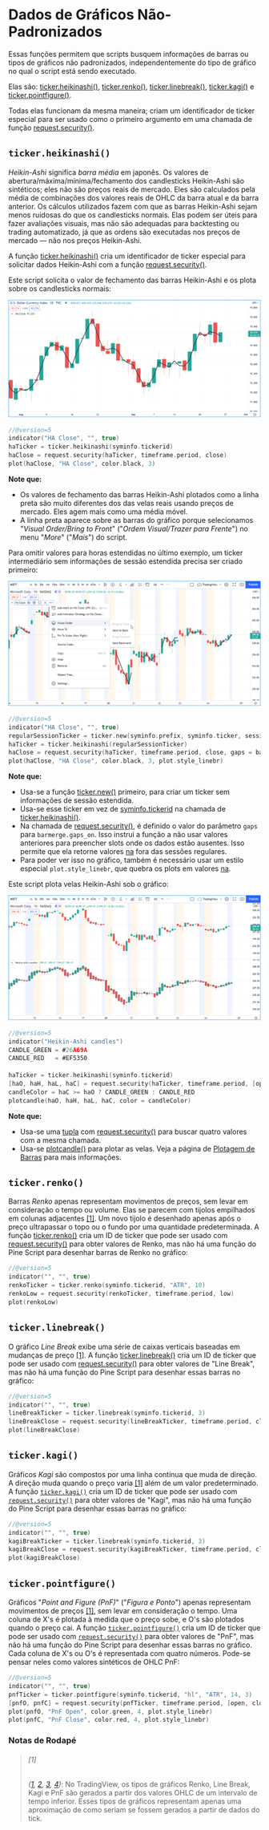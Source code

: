 
# Dados de Gráficos Não-Padronizados

Essas funções permitem que scripts busquem informações de barras ou tipos de gráficos não padronizados, independentemente do tipo de gráfico no qual o script está sendo executado.

Elas são:
[ticker.heikinashi()](https://br.tradingview.com/pine-script-reference/v5/#fun_ticker{dot}heikinashi),
[ticker.renko()](https://br.tradingview.com/pine-script-reference/v5/#fun_ticker{dot}renko),
[ticker.linebreak()](https://br.tradingview.com/pine-script-reference/v5/#fun_ticker{dot}linebreak),
[ticker.kagi()](https://br.tradingview.com/pine-script-reference/v5/#fun_ticker{dot}kagi) e
[ticker.pointfigure()](https://br.tradingview.com/pine-script-reference/v5/#fun_ticker{dot}pointfigure).

Todas elas funcionam da mesma maneira; criam um identificador de ticker especial para ser usado como o primeiro argumento em uma chamada de função [request.security()](https://br.tradingview.com/pine-script-reference/v5/#fun_request{dot}security).

## `ticker.heikinashi()`

_Heikin-Ashi_ significa _barra média_ em japonês.
Os valores de abertura/máxima/mínima/fechamento dos candlesticks Heikin-Ashi são sintéticos; eles não são preços reais de mercado.
Eles são calculados pela média de combinações dos valores reais de OHLC da barra atual e da barra anterior.
Os cálculos utilizados fazem com que as barras Heikin-Ashi sejam menos ruidosas do que os candlesticks normais.
Elas podem ser úteis para fazer avaliações visuais, mas não são adequadas para backtesting ou trading automatizado,
já que as ordens são executadas nos preços de mercado — não nos preços Heikin-Ashi.

A função [ticker.heikinashi()](https://br.tradingview.com/pine-script-reference/v5/#fun_ticker{dot}heikinashi)
cria um identificador de ticker especial para
solicitar dados Heikin-Ashi com a função [request.security()](https://br.tradingview.com/pine-script-reference/v5/#fun_request{dot}security).

Este script solicita o valor de fechamento das barras Heikin-Ashi e os plota sobre os candlesticks normais:

![ticker.heikinashi() 01](./imgs/NonStandardCharts-TickerHeikinAshi-01.png)

```c
//@version=5
indicator("HA Close", "", true)
haTicker = ticker.heikinashi(syminfo.tickerid)
haClose = request.security(haTicker, timeframe.period, close)
plot(haClose, "HA Close", color.black, 3)
```

__Note que:__

- Os valores de fechamento das barras Heikin-Ashi plotados como a linha preta são muito diferentes dos das velas reais usando preços de mercado. Eles agem mais como uma média móvel.
- A linha preta aparece sobre as barras do gráfico porque selecionamos "_Visual Order/Bring to Front_" ("_Ordem Visual/Trazer para Frente_") no menu "_More_" ("_Mais_") do script.

Para omitir valores para horas estendidas no último exemplo, um ticker intermediário sem informações de sessão estendida precisa ser criado primeiro:

![ticker.heikinashi() 02](./imgs/NonStandardCharts-TickerHeikinAshi-02.png)

```c
//@version=5
indicator("HA Close", "", true)
regularSessionTicker = ticker.new(syminfo.prefix, syminfo.ticker, session.regular)
haTicker = ticker.heikinashi(regularSessionTicker)
haClose = request.security(haTicker, timeframe.period, close, gaps = barmerge.gaps_on)
plot(haClose, "HA Close", color.black, 3, plot.style_linebr)
```

__Note que:__

- Usa-se a função [ticker.new()](https://br.tradingview.com/pine-script-reference/v5/#fun_ticker{dot}new) primeiro,
para criar um ticker sem informações de sessão estendida.
- Usa-se esse ticker em vez de [syminfo.tickerid](https://br.tradingview.com/pine-script-reference/v5/#var_syminfo{dot}tickerid) na chamada de [ticker.heikinashi()](https://br.tradingview.com/pine-script-reference/v5/#fun_ticker{dot}heikinashi).
- Na chamada de [request.security()](https://br.tradingview.com/pine-script-reference/v5/#fun_request{dot}security),
é definido o valor do parâmetro `gaps` para `barmerge.gaps_on`.
Isso instrui a função a não usar valores anteriores para preencher slots onde os dados estão ausentes.
Isso permite que ela retorne valores [na](https://br.tradingview.com/pine-script-reference/v5/#var_na) fora das sessões regulares.
- Para poder ver isso no gráfico, também é necessário usar um estilo especial `plot.style_linebr`, que quebra os plots em valores [na](https://br.tradingview.com/pine-script-reference/v5/#var_na).

Este script plota velas Heikin-Ashi sob o gráfico:

![ticker.heikinashi() 03](./imgs/NonStandardCharts-TickerHeikinAshi-03.png)

```c
//@version=5
indicator("Heikin-Ashi candles")
CANDLE_GREEN = #26A69A
CANDLE_RED   = #EF5350

haTicker = ticker.heikinashi(syminfo.tickerid)
[haO, haH, haL, haC] = request.security(haTicker, timeframe.period, [open, high, low, close])
candleColor = haC >= haO ? CANDLE_GREEN : CANDLE_RED
plotcandle(haO, haH, haL, haC, color = candleColor)
```

__Note que:__

- Usa-se uma [tupla](./04_06_declaracoes_de_variavel.md) com [request.security()](https://br.tradingview.com/pine-script-reference/v5/#fun_request{dot}security) para buscar quatro valores com a mesma chamada.
- Usa-se [plotcandle()](https://br.tradingview.com/pine-script-reference/v5/#fun_plotcandle) para plotar as velas. Veja a página de [Plotagem de Barras](./05_04_plotagem_de_barras.md) para mais informações.

## `ticker.renko()`

Barras _Renko_ apenas representam movimentos de preços, sem levar em consideração o tempo ou volume. Elas se parecem com tijolos empilhados em colunas adjacentes [[1]](./05_13_dados_de_graficos_nao_padronizados.md#1). Um novo tijolo é desenhado apenas após o preço ultrapassar o topo ou o fundo por uma quantidade predeterminada. A função [ticker.renko()](https://br.tradingview.com/pine-script-reference/v5/#fun_ticker{dot}renko) cria um ID de ticker que pode ser usado com [request.security()](https://br.tradingview.com/pine-script-reference/v5/#fun_request{dot}security) para obter valores de Renko, mas não há uma função do Pine Script para desenhar barras de Renko no gráfico:

```c
//@version=5
indicator("", "", true)
renkoTicker = ticker.renko(syminfo.tickerid, "ATR", 10)
renkoLow = request.security(renkoTicker, timeframe.period, low)
plot(renkoLow)
```

## `ticker.linebreak()`

O gráfico _Line Break_ exibe uma série de caixas verticais baseadas em mudanças de preço [[1]](./05_13_dados_de_graficos_nao_padronizados.md#1). A função [ticker.linebreak()](https://br.tradingview.com/pine-script-reference/v5/#fun_ticker{dot}linebreak) cria um ID de ticker que pode ser usado com [request.security()](https://br.tradingview.com/pine-script-reference/v5/#fun_request{dot}security) para obter valores de "Line Break", mas não há uma função do Pine Script para desenhar essas barras no gráfico:

```c
//@version=5
indicator("", "", true)
lineBreakTicker = ticker.linebreak(syminfo.tickerid, 3)
lineBreakClose = request.security(lineBreakTicker, timeframe.period, close)
plot(lineBreakClose)
```

## `ticker.kagi()`

Gráficos _Kagi_ são compostos por uma linha contínua que muda de direção. A direção muda quando o preço varia [[1]](./05_13_dados_de_graficos_nao_padronizados.md#1) além de um valor predeterminado. A função [`ticker.kagi()`](https://br.tradingview.com/pine-script-reference/v5/#fun_ticker{dot}kagi) cria um ID de ticker que pode ser usado com [`request.security()`](https://br.tradingview.com/pine-script-reference/v5/#fun_request{dot}security) para obter valores de "Kagi", mas não há uma função do Pine Script para desenhar essas barras no gráfico:

```c
//@version=5
indicator("", "", true)
kagiBreakTicker = ticker.linebreak(syminfo.tickerid, 3)
kagiBreakClose = request.security(kagiBreakTicker, timeframe.period, close)
plot(kagiBreakClose)
```

## `ticker.pointfigure()`

Gráficos "_Point and Figure (PnF)_" ("_Figura e Ponto_") apenas representam movimentos de preços [[1]](./05_13_dados_de_graficos_nao_padronizados.md#1), sem levar em consideração o tempo. Uma coluna de X's é plotada à medida que o preço sobe, e O's são plotados quando o preço cai. A função [`ticker.pointfigure()`](https://br.tradingview.com/pine-script-reference/v5/#fun_ticker{dot}pointfigure) cria um ID de ticker que pode ser usado com [`request.security()`](https://br.tradingview.com/pine-script-reference/v5/#fun_request{dot}security) para obter valores de "PnF", mas não há uma função do Pine Script para desenhar essas barras no gráfico. Cada coluna de X's ou O's é representada com quatro números. Pode-se pensar neles como valores sintéticos de OHLC PnF:

```c
//@version=5
indicator("", "", true)
pnfTicker = ticker.pointfigure(syminfo.tickerid, "hl", "ATR", 14, 3)
[pnfO, pnfC] = request.security(pnfTicker, timeframe.period, [open, close], barmerge.gaps_on)
plot(pnfO, "PnF Open", color.green, 4, plot.style_linebr)
plot(pnfC, "PnF Close", color.red, 4, plot.style_linebr)
```


### __Notas de Rodapé__

> ###### [1]
> _([1](./05_13_dados_de_graficos_nao_padronizados.md#tickerrenko), [2](./05_13_dados_de_graficos_nao_padronizados.md#tickerlinebreak), [3](./05_13_dados_de_graficos_nao_padronizados.md#tickerkagi), [4](./05_13_dados_de_graficos_nao_padronizados.md#tickerpointfigure))_: No TradingView, os tipos de gráficos Renko, Line Break, Kagi e PnF são gerados a partir dos valores OHLC de um intervalo de tempo inferior. Esses tipos de gráficos representam apenas uma aproximação de como seriam se fossem gerados a partir de dados do tick.